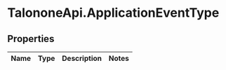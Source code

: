 # TalononeApi.ApplicationEventType

## Properties
Name | Type | Description | Notes
------------ | ------------- | ------------- | -------------


